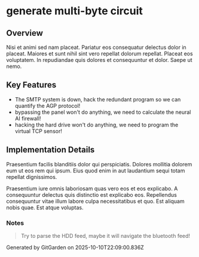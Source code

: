 # generate multi-byte circuit

## Overview
Nisi et animi sed nam placeat. Pariatur eos consequatur delectus dolor in placeat. Maiores et sunt nihil sint vero repellat dolorum repellat. Placeat eos voluptatem. In repudiandae quis dolores et consequuntur et dolor. Saepe ut nemo.

## Key Features
- The SMTP system is down, hack the redundant program so we can quantify the AGP protocol!
- bypassing the panel won't do anything, we need to calculate the neural AI firewall!
- hacking the hard drive won't do anything, we need to program the virtual TCP sensor!

## Implementation Details
Praesentium facilis blanditiis dolor qui perspiciatis. Dolores mollitia dolorem eum ut eos rem qui ipsum. Eius quod enim in aut laudantium sequi totam repellat dignissimos.
 Praesentium iure omnis laboriosam quas vero eos et eos explicabo. A consequuntur delectus quis distinctio est explicabo eos. Repellendus consequuntur vitae illum labore culpa necessitatibus et quo. Est aliquam nobis quae. Est atque voluptas.

### Notes
> Try to parse the HDD feed, maybe it will navigate the bluetooth feed!

Generated by GitGarden on 2025-10-10T22:09:00.836Z